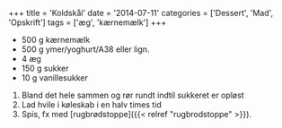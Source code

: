 +++
title = 'Koldskål'
date = '2014-07-11'
categories = ['Dessert', 'Mad', 'Opskrift']
tags = ['æg', 'kærnemælk']
+++

* 500 g kærnemælk
* 500 g ymer/yoghurt/A38 eller lign.
* 4 æg
* 150 g sukker
* 10 g vanillesukker

1. Bland det hele sammen og rør rundt indtil sukkeret er opløst
2. Lad hvile i køleskab i en halv times tid
3. Spis, fx med [rugbrødstoppe]({{< relref "rugbrodstoppe" >}}).
